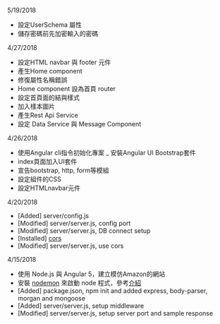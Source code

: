 5/19/2018
- 設定UserSchema 屬性
- 儲存密碼前先加密輸入的密碼

4/27/2018
- 設定HTML navbar 與 footer 元件
- 產生Home component
- 修復屬性名稱錯誤
- Home component 設為首頁 router
- 設定首頁面的結與樣式
- 加入樣本圖片
- 產生Rest Api Service
- 設定 Data Service 與 Message Component

4/26/2018
- 使用Angular cli指令初始化專案
_ 安裝Angular UI Bootstrap套件
- index頁面加入UI套件
- 宣告bootstrap, http, form等模組
- 設定組件的CSS
- 設定HTMLnavbar元件

4/20/2018
- [Added] server/config.js
- [Modified] server/server.js, config port
- [Modified] server/server.js, DB connect setup
- [Installed] [cors](https://github.com/expressjs/cors)
- [Modified] server/server.js, use cors

4/15/2018
- 使用 Node.js 與 Angular 5，建立模仿Amazon的網站
- 安裝 [nodemon](https://github.com/remy/nodemon/) 來啟動 node 程式，參考[介紹](https://oranwind.org/node-nodemon/)
- [Added] package.json, npm init and added express, body-parser, morgan and mongoose
- [Added] server/server.js, setup middleware
- [Modified] server/server.js, setup server port and sample response
